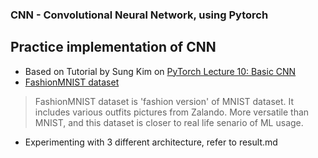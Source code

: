 ### CNN - Convolutional Neural Network, using Pytorch

## Practice implementation of CNN
- Based on Tutorial by Sung Kim on [PyTorch Lecture 10: Basic CNN](https://www.youtube.com/watch?v=LgFNRIFxuUo)
- [FashionMNIST dataset](https://github.com/zalandoresearch/fashion-mnist)
> FashionMNIST dataset is 'fashion version' of MNIST dataset. It includes various outfits pictures from Zalando. 
More versatile than MNIST, and this dataset is closer to real life senario of ML usage.

* Experimenting with 3 different architecture, refer to result.md